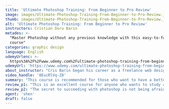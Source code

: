 ```yaml
---
title: 'Ultimate Photoshop Training: From Beginner to Pro Review'
image: images/Ultimate-Photoshop-Training-From-Beginner-to-Pro-Review.jpeg
thumb: images/Ultimate-Photoshop-Training-From-Beginner-to-Pro-Review.jpeg
alt: 'Ultimate Photoshop Training: From Beginner to Pro Review'
instructors: Cristian Doru Barin
metades: >-
  "Master Photoshop without any previous knowledge with this easy-to-follow
  course"
categories: graphic design
language: English
udemyUrlenc: >-
  https%3A%2F%2Fwww.udemy.com%2Fultimate-photoshop-training-from-beginner-to-pro%2F
udemyUrl: 'https://www.udemy.com/ultimate-photoshop-training-from-beginner-to-pro/'
about_instructor: "Cris Barin began his career as a freelance web designer. He is also an app designer with 10 years experience in Photoshop. He also manages his very own Android design studio that creates excellent apps for their clients, which reaches over hundreds of millions of downloads to date. He is a trusted instructor and very passionate about his teaching and he gives quality education for those who wants to learn Photoshop and design."
video_handle: '8EucRlVq-Z8'
summary: "This course is recommended for those who want to have a better introduction to and a deeper understanding of the Photoshop software"
review_p1: "This is an excellent course for anyone who wants to study and learn Photoshop. It is well-structured and the content of the course is very informative and full of great ideas. The lessons are easy to follow and if you follow through each lecture carefuly, you will drastically increase your Photoshop knowledge and boost the process of learning new Photoshop skills. This course will teach you all the fundamentals, tools and techniques to make your work better and smarter. It also focuses on essentials and gives great examples for a better understanding of the system. The pace of the course is also ideal, each section is full of relevant information and filled with valuable content that will help you understand the subject better. The instructor touches upon a broad variety of topics relating to Photoshop, which will give you a great deal of skills and knowledge about this ever so popular (and powerful) photo editor."
review_p2: "The secret to succeeding with photoshop is not being afraid to experiment. That is exactly what this course tends to offer. The course guides you through how to use a lot of interesting tools and does so by clustering topics into logical groups. Some examples of these group clusters are: how to use global light, mastering the use of panels, editing and adding layers, retouching photos, designing business cards... you get the point. The instructor gave an excellent presentation of the course which you will surely enjoy."
agent: 'shen'
draft: false
---
```


